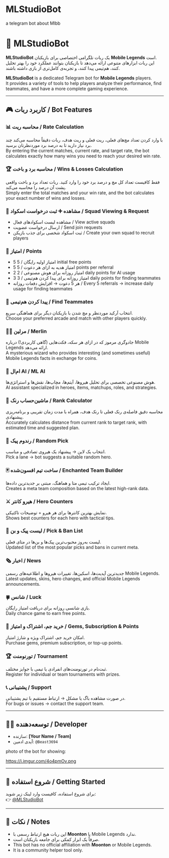 # MLStudioBot
a telegram bot about Mlbb
# 🤖 MLStudioBot

**MLStudioBot** یک ربات تلگرامی اختصاصی برای بازیکنان **Mobile Legends** است.  
این ربات ابزارهای متنوعی ارائه می‌دهد تا بازیکنان بتوانند عملکرد خود را بهتر تحلیل کنند، هم‌تیمی پیدا کنند، و تجربه‌ی کامل‌تری از بازی داشته باشند.

**MLStudioBot** is a dedicated Telegram bot for **Mobile Legends** players.  
It provides a variety of tools to help players analyze their performance, find teammates, and have a more complete gaming experience.

---

## 🎮 کاربرد ربات / Bot Features

### 📊 محاسبه ریت / Rate Calculation
با وارد کردن تعداد مچ‌های فعلی، ریت فعلی و ریت هدف، ربات دقیقاً محاسبه می‌کند چند برد نیاز دارید تا به درصد برد موردنظرتان برسید.  
By entering the current matches, current rate, and target rate, the bot calculates exactly how many wins you need to reach your desired win rate.

### 🏆 محاسبه برد و باخت / Wins & Losses Calculation
فقط کافیست تعداد کل مچ و درصد برد خود را وارد کنید. ربات تعداد برد و باخت واقعی پشت آن درصد را محاسبه می‌کند.  
Simply enter the total matches and your win rate, and the bot calculates your exact number of wins and losses.

### 👥 مشاهده ➕ ثبت درخواست اسکواد / Squad Viewing & Request
- مشاهده لیست اسکوادهای فعال / View active squads  
- ارسال درخواست عضویت / Send join requests  
- ثبت اسکواد شخصی برای جذب بازیکن / Create your own squad to recruit players  

### 🌟 امتیاز / Points
- 5 امتیاز اولیه رایگان / 5 initial free points  
- 5 امتیاز هدیه به ازای هر دعوت / 5 points per referral  
- 2 امتیاز روزانه برای هوش مصنوعی / 2 daily points for AI usage  
- 3 امتیاز روزانه برای پیدا کردن هم‌تیمی / 3 daily points for finding teammates  
- هر 5 دعوت → افزایش دفعات روزانه / Every 5 referrals → increase daily usage for finding teammates  

### 🎲 پیدا کردن هم‌تیمی / Find Teammates
انتخاب آرکید موردنظر و مچ شدن با بازیکنان دیگر برای هماهنگی سریع.  
Choose your preferred arcade and match with other players quickly.

### 🧙‍♂️ مرلین / Merlin
جادوگری مرموز که در ازای هر سکه، فکت‌هایی (گاهی کاربردی!) درباره Mobile Legends ارائه می‌دهد.  
A mysterious wizard who provides interesting (and sometimes useful) Mobile Legends facts in exchange for coins.

### 🧬 ام‌ال AI / ML AI
هوش مصنوعی تخصصی برای تحلیل هیروها، آیتم‌ها، مچاپ‌ها، نقش‌ها و استراتژی‌ها.  
AI assistant specialized in heroes, items, matchups, roles, and strategies.

### 🧮 ماشین‌حساب رنک / Rank Calculator
محاسبه دقیق فاصله‌ی رنک فعلی تا رنک هدف، همراه با مدت زمان تقریبی و برنامه‌ریزی پیشنهادی.  
Accurately calculates distance from current rank to target rank, with estimated time and suggested plan.

### 🎯 رندوم پیک / Random Pick
انتخاب یک لاین → پیشنهاد یک هیروی تصادفی و مناسب.  
Pick a lane → bot suggests a suitable random hero.

### 🃏 ساخت تیم افسون‌شده / Enchanted Team Builder
ایجاد ترکیب تیمی متا و هماهنگ، مبتنی بر جدیدترین داده‌ها.  
Creates a meta team composition based on the latest high-rank data.

### ⚔️ هیرو کانتر / Hero Counters
نمایش بهترین کانترها برای هر هیرو + توضیحات تاکتیکی.  
Shows best counters for each hero with tactical tips.

### 📜 لیست پیک و بن / Pick & Ban List
لیست به‌روز محبوب‌ترین پیک‌ها و بن‌ها در متای فعلی.  
Updated list of the most popular picks and bans in current meta.

### 🗞 اخبار / News
جدیدترین آپدیت‌ها، اسکین‌ها، تغییرات هیروها و اطلاعیه‌های رسمی Mobile Legends.  
Latest updates, skins, hero changes, and official Mobile Legends announcements.

### 🍀 شانس / Luck
بازی شانسی روزانه برای دریافت امتیاز رایگان.  
Daily chance game to earn free points.

### 💎 خرید جم، اشتراک و امتیاز / Gems, Subscription & Points
امکان خرید جم، اشتراک ویژه و شارژ امتیاز.  
Purchase gems, premium subscription, or top-up points.

### 🏆 تورنومنت / Tournament
ثبت‌نام در تورنومنت‌های انفرادی یا تیمی با جوایز مختلف.  
Register for individual or team tournaments with prizes.

### 📞 پشتیبانی / Support
در صورت مشاهده باگ یا مشکل → ارتباط مستقیم با تیم پشتیبانی.  
For bugs or issues → contact the support team.

---

## 🧑‍💻 توسعه‌دهنده / Developer
- سازنده: **[Your Name / Team]**  
- آیدی ادمین: `@Beast3694`

photo of the bot for showing:

https://i.imgur.com/4o4pmOv.png

---

## 🚀 شروع استفاده / Getting Started
برای شروع استفاده، کافیست وارد لینک زیر شوید:  
👉 [@MLStudioBot](https://t.me/MLStudioBot)

---

## 📌 نکات / Notes
- این ربات هیچ ارتباط رسمی با **Moonton** یا Mobile Legends ندارد.  
- صرفاً یک ابزار کمکی برای جامعه بازیکنان است.  
- This bot has no official affiliation with **Moonton** or Mobile Legends.  
- It is a community helper tool only.